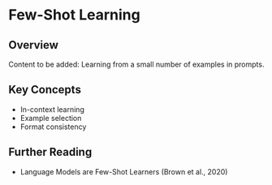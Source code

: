 # Few-Shot Learning

## Overview
Content to be added: Learning from a small number of examples in prompts.

## Key Concepts
- In-context learning
- Example selection
- Format consistency

## Further Reading
- Language Models are Few-Shot Learners (Brown et al., 2020)
